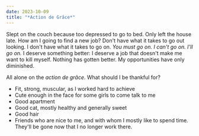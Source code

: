 ```yaml
---
date: 2023-10-09
title: "*Action de Grâce*"
---
```


Slept on the couch because too depressed to go to bed. Only left the house late. How am I going to find a new job? Don't have what it takes to go out looking. I don't have what it takes to go on. *You must go on. I can't go on. I'll go on.* I deserve something better: I deserve a job that doesn't make me want to kill myself. Nothing has gotten better. My opportunities have only diminished.

All alone on the *action de grâce*. What should I be thankful for?

- Fit, strong, muscular, as I worked hard to achieve
- Cute enough in the face for some girls to come talk to me
- Good apartment
- Good cat, mostly healthy and generally sweet
- Good hair
- Friends who are nice to me, and with whom I mostly like to spend time. They'll be gone now that I no longer work there.
